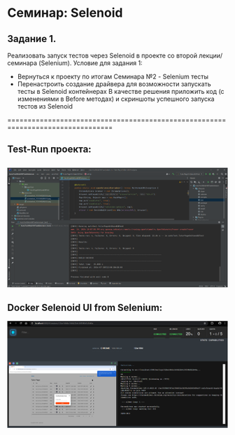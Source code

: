 # Семинар: Selenoid
## Задание 1. 
Реализовать запуск тестов через Selenoid в проекте со второй лекции/семинара (Selenium). 
Условие для задания 1:
- Вернуться к проекту по итогам Семинара №2 - Selenium тесты
- Перенастроить создание драйвера для возможности запускать тесты в Selenoid контейнерах
В качестве решения приложить код (с изменениями в Before методах) и скриншоты успешного 
запуска тестов из Selenoid

================================================================================
## Test-Run проекта:
![](HW4_DSelenium_Test-Run.png)
--------------------------------------------------
##  Docker Selenoid UI from Selenium:
![](HW4_Docker_Selenium.png)

